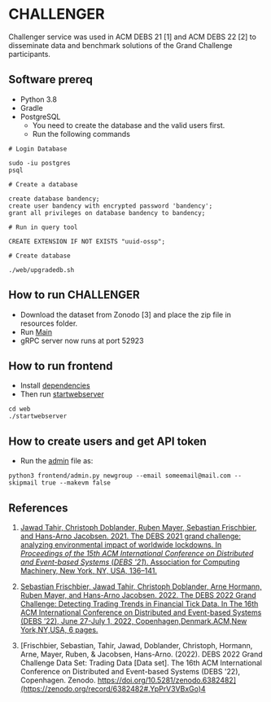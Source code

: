 # CHALLENGER

Challenger service was used in ACM DEBS 21 [1] and ACM DEBS 22 [2] to disseminate data and benchmark solutions of the Grand Challenge participants.

## Software prereq

- Python 3.8
- Gradle
- PostgreSQL
  - You need to create the database and the valid users first.
  - Run the following commands
```
# Login Database

sudo -iu postgres
psql

# Create a database

create database bandency;
create user bandency with encrypted password 'bandency';
grant all privileges on database bandency to bandency;

# Run in query tool

CREATE EXTENSION IF NOT EXISTS "uuid-ossp";

# Create database

./web/upgradedb.sh
```

## How to run CHALLENGER

+ Download the dataset from Zonodo [3] and place the zip file in resources folder.
+ Run [Main](src/main/java/de/tum/i13/Main.java)
+ gRPC server now runs at port 52923

## How to run frontend
+ Install [dependencies](web/notes/notes.md)
+ Then run [startwebserver](web/startwebserver)
```shell
cd web
./startwebserver
```

## How to create users and get API token

+ Run the [admin](web/frontend/admin.py) file as:
```shell
python3 frontend/admin.py newgroup --email someemail@mail.com --skipmail true --makevm false
```


## References 

1. [Jawad Tahir, Christoph Doblander, Ruben Mayer, Sebastian Frischbier, and Hans-Arno Jacobsen. 2021. The DEBS 2021 grand challenge: analyzing environmental impact of worldwide lockdowns. In <i>Proceedings of the 15th ACM International Conference on Distributed and Event-based Systems</i> (<i>DEBS '21</i>). Association for Computing Machinery, New York, NY, USA, 136–141.](https://doi.org/10.1145/3465480.3467836)


2. [Sebastian Frischbier, Jawad Tahir, Christoph Doblander, Arne Hormann, Ruben Mayer, and Hans-Arno Jacobsen. 2022. The DEBS 2022 Grand Challenge: Detecting Trading Trends in Financial Tick Data. In The 16th ACM International Conference on Distributed and Event-based Systems (DEBS ’22), June 27-July 1, 2022, Copenhagen,Denmark.ACM,New York,NY,USA, 6 pages.](https://doi.org/10.1145/3524860.3539645)


3. [Frischbier, Sebastian, Tahir, Jawad, Doblander, Christoph, Hormann, Arne, Mayer, Ruben, & Jacobsen, Hans-Arno. (2022). DEBS 2022 Grand Challenge Data Set: Trading Data [Data set]. The 16th ACM International Conference on Distributed and Event-based Systems (DEBS '22), Copenhagen. Zenodo. https://doi.org/10.5281/zenodo.6382482](https://zenodo.org/record/6382482#.YpPrV3VBxGo)4